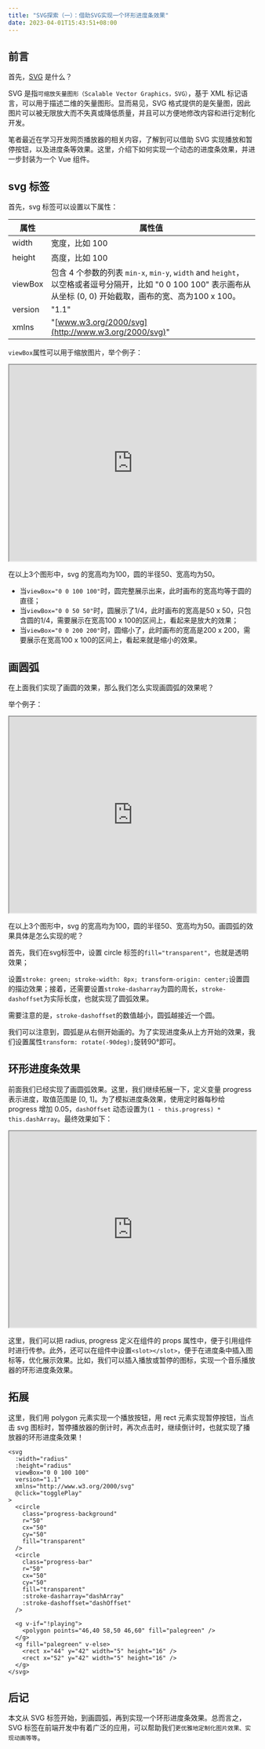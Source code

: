 ```yaml
---
title: "SVG探索（一）：借助SVG实现一个环形进度条效果"
date: 2023-04-01T15:43:51+08:00
---
```


## 前言

首先，[SVG](https://developer.mozilla.org/zh-CN/docs/Web/SVG) 是什么？

SVG 是指`可缩放矢量图形（Scalable Vector Graphics，SVG）`，基于 XML 标记语言，可以用于描述二维的矢量图形。显而易见，SVG 格式提供的是矢量图，因此图片可以被无限放大而不失真或降低质量，并且可以方便地修改内容和进行定制化开发。

笔者最近在学习开发网页播放器的相关内容，了解到可以借助 SVG 实现播放和暂停按钮，以及进度条等效果。这里，介绍下如何实现一个动态的进度条效果，并进一步封装为一个 Vue 组件。

## svg 标签

首先，svg 标签可以设置以下属性：

| 属性 | 属性值 |
| --- | --- |
| width | 宽度，比如 100 |
| height | 高度，比如 100 |
| viewBox | 包含 4 个参数的列表 `min-x`, `min-y`, `width` and `height`，以空格或者逗号分隔开，比如 "0 0 100 100" 表示画布从从坐标 (0, 0) 开始截取，画布的宽、高为100 x 100。 |
| version | "1.1" |
| xmlns | "[www.w3.org/2000/svg](http://www.w3.org/2000/svg)" |

`viewBox`属性可以用于缩放图片，举个例子：

<iframe class="code-editor-frame" data-code="code-editor-element" data-code-id="7216729084854796325" data-src="https://code.juejin.cn/pen/7216729084854796325" style="display: block;" loading="lazy" src="https://code.juejin.cn/pen/7216729084854796325" width="100%" height="400"></iframe>

在以上3个图形中，svg 的宽高均为100，圆的半径50、宽高均为50。

- 当`viewBox="0 0 100 100"`时，圆完整展示出来，此时画布的宽高均等于圆的直径；
- 当`viewBox="0 0 50 50"`时，圆展示了1/4，此时画布的宽高是50 x 50，只包含圆的1/4，需要展示在宽高100 x 100的区间上，看起来是放大的效果；
- 当`viewBox="0 0 200 200"`时，圆缩小了，此时画布的宽高是200 x 200，需要展示在宽高100 x 100的区间上，看起来就是缩小的效果。

## 画圆弧

在上面我们实现了画圆的效果，那么我们怎么实现画圆弧的效果呢？

举个例子：

<iframe class="code-editor-frame" data-code="code-editor-element" data-code-id="7216710787292168253" data-src="https://code.juejin.cn/pen/7216710787292168253" style="display: block;" loading="lazy" src="https://code.juejin.cn/pen/7216710787292168253" width="100%" height="400"></iframe>

在以上3个图形中，svg 的宽高均为100，圆的半径50、宽高均为50。画圆弧的效果具体是怎么实现的呢？

首先，我们在svg标签中，设置 circle 标签的`fill="transparent"`，也就是透明效果；

设置`stroke: green; stroke-width: 8px; transform-origin: center;`设置圆的描边效果；接着，还需要设置`stroke-dasharray`为圆的周长，`stroke-dashoffset`为实际长度，也就实现了圆弧效果。

需要注意的是，`stroke-dashoffset`的数值越小，圆弧越接近一个圆。

我们可以注意到，圆弧是从右侧开始画的。为了实现进度条从上方开始的效果，我们设置属性`transform: rotate(-90deg);`旋转90°即可。

## 环形进度条效果

前面我们已经实现了画圆弧效果。这里，我们继续拓展一下，定义变量 progress 表示进度，取值范围是 \[0, 1\]。为了模拟进度条效果，使用定时器每秒给 progress 增加 0.05，`dashOffset` 动态设置为`(1 - this.progress) * this.dashArray`。最终效果如下：

<iframe class="code-editor-frame" data-code="code-editor-element" data-code-id="7216704491926601787" data-src="https://code.juejin.cn/pen/7216704491926601787" style="display: block;" loading="lazy" src="https://code.juejin.cn/pen/7216704491926601787" width="100%" height="400"></iframe>

这里，我们可以把 radius, progress 定义在组件的 props 属性中，便于引用组件时进行传参。此外，还可以在组件中设置`<slot></slot>`，便于在进度条中插入图标等，优化展示效果。比如，我们可以插入播放或暂停的图标，实现一个音乐播放器的环形进度条效果。

## 拓展

这里，我们用 polygon 元素实现一个播放按钮，用 rect 元素实现暂停按钮，当点击 svg 图标时，暂停播放器的倒计时，再次点击时，继续倒计时，也就实现了播放器的环形进度条效果！

```vue
<svg
  :width="radius"
  :height="radius"
  viewBox="0 0 100 100"
  version="1.1"
  xmlns="http://www.w3.org/2000/svg"
  @click="togglePlay"
>
  <circle
    class="progress-background"
    r="50"
    cx="50"
    cy="50"
    fill="transparent"
  />
  <circle
    class="progress-bar"
    r="50"
    cx="50"
    cy="50"
    fill="transparent"
    :stroke-dasharray="dashArray"
    :stroke-dashoffset="dashOffset"
  />
  
  <g v-if="!playing">
    <polygon points="46,40 58,50 46,60" fill="palegreen" />
  </g>
  <g fill="palegreen" v-else>
    <rect x="44" y="42" width="5" height="16" />
    <rect x="52" y="42" width="5" height="16" />
  </g>
</svg>
```

## 后记

本文从 SVG 标签开始，到画圆弧，再到实现一个环形进度条效果。总而言之，SVG 标签在前端开发中有着广泛的应用，可以帮助我们`更优雅地定制化图片效果、实现动画等等`。